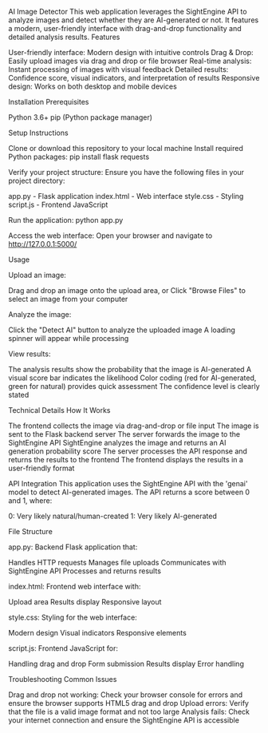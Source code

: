 AI Image Detector
This web application leverages the SightEngine API to analyze images and detect whether they are AI-generated or not. It features a modern, user-friendly interface with drag-and-drop functionality and detailed analysis results.
Features

User-friendly interface: Modern design with intuitive controls
Drag & Drop: Easily upload images via drag and drop or file browser
Real-time analysis: Instant processing of images with visual feedback
Detailed results: Confidence score, visual indicators, and interpretation of results
Responsive design: Works on both desktop and mobile devices

Installation
Prerequisites

Python 3.6+
pip (Python package manager)

Setup Instructions

Clone or download this repository to your local machine
Install required Python packages:
pip install flask requests

Verify your project structure:
Ensure you have the following files in your project directory:

app.py - Flask application
index.html - Web interface
style.css - Styling
script.js - Frontend JavaScript


Run the application:
python app.py

Access the web interface:
Open your browser and navigate to http://127.0.0.1:5000/

Usage

Upload an image:

Drag and drop an image onto the upload area, or
Click "Browse Files" to select an image from your computer


Analyze the image:

Click the "Detect AI" button to analyze the uploaded image
A loading spinner will appear while processing


View results:

The analysis results show the probability that the image is AI-generated
A visual score bar indicates the likelihood
Color coding (red for AI-generated, green for natural) provides quick assessment
The confidence level is clearly stated



Technical Details
How It Works

The frontend collects the image via drag-and-drop or file input
The image is sent to the Flask backend server
The server forwards the image to the SightEngine API
SightEngine analyzes the image and returns an AI generation probability score
The server processes the API response and returns the results to the frontend
The frontend displays the results in a user-friendly format

API Integration
This application uses the SightEngine API with the 'genai' model to detect AI-generated images. The API returns a score between 0 and 1, where:

0: Very likely natural/human-created
1: Very likely AI-generated

File Structure

app.py: Backend Flask application that:

Handles HTTP requests
Manages file uploads
Communicates with SightEngine API
Processes and returns results


index.html: Frontend web interface with:

Upload area
Results display
Responsive layout


style.css: Styling for the web interface:

Modern design
Visual indicators
Responsive elements


script.js: Frontend JavaScript for:

Handling drag and drop
Form submission
Results display
Error handling



Troubleshooting
Common Issues

Drag and drop not working: Check your browser console for errors and ensure the browser supports HTML5 drag and drop
Upload errors: Verify that the file is a valid image format and not too large
Analysis fails: Check your internet connection and ensure the SightEngine API is accessible
